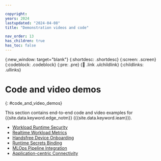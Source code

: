 ```yaml
---

copyright:
years: 2024
lastupdated: "2024-04-08"
title: "Demonstration videos and code"

nav_order: 13
has_children: true
has_toc: false
---
```


{:new_window: target="blank"}
{:shortdesc: .shortdesc}
{:screen: .screen}
{:codeblock: .codeblock}
{:pre: .pre}
{:child: .link .ulchildlink}
{:childlinks: .ullinks}

# Code and video demos
{: #code_and_video_demos}

This section contains end-to-end code and video examples for {{site.data.keyword.edge_notm}} ({{site.data.keyword.ieam}}).

* [Workload Runtime Security](./kubearmor.md)
* [Realtime Workload Metrics](./edgelake.md)
* [Handsfree Device Onboarding](./fdo.md)
* [Runtime Secrets Binding](./openbao.md)
* [MLOps Pipeline Integration](./mlops.md)
* [Application-centric Connectivity](./skupper.md)

